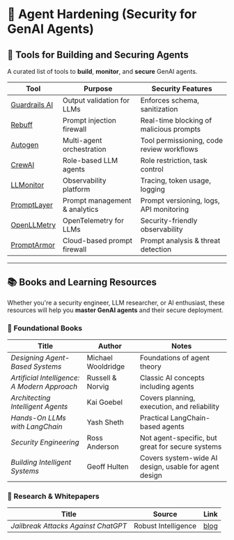 # 🔐 Agent Hardening (Security for GenAI Agents)

## 🧰 Tools for Building and Securing Agents

A curated list of tools to **build**, **monitor**, and **secure** GenAI agents.

| Tool | Purpose | Security Features |
|------|---------|-------------------|
| [Guardrails AI](https://github.com/ShreyaR/guardrails) | Output validation for LLMs | Enforces schema, sanitization |
| [Rebuff](https://github.com/RobustIntelligence/rebuff) | Prompt injection firewall | Real-time blocking of malicious prompts |
| [Autogen](https://microsoft.github.io/autogen/) | Multi-agent orchestration | Tool permissioning, code review workflows |
| [CrewAI](https://github.com/joaomdmoura/crewAI) | Role-based LLM agents | Role restriction, task control |
| [LLMonitor](https://github.com/langchain-ai/llmonitor) | Observability platform | Tracing, token usage, logging |
| [PromptLayer](https://promptlayer.com/) | Prompt management & analytics | Prompt versioning, logs, API monitoring |
| [OpenLLMetry](https://github.com/traceloop/openllmetry) | OpenTelemetry for LLMs | Security-friendly observability |
| [PromptArmor](https://promptarmor.com/) | Cloud-based prompt firewall | Prompt analysis & threat detection |

---

## 📚 Books and Learning Resources

Whether you're a security engineer, LLM researcher, or AI enthusiast, these resources will help you **master GenAI agents** and their secure deployment.

### 📘 Foundational Books

| Title | Author | Notes |
|-------|--------|-------|
| *Designing Agent-Based Systems* | Michael Wooldridge | Foundations of agent theory |
| *Artificial Intelligence: A Modern Approach* | Russell & Norvig | Classic AI concepts including agents |
| *Architecting Intelligent Agents* | Kai Goebel | Covers planning, execution, and reliability |
| *Hands-On LLMs with LangChain* | Yash Sheth | Practical LangChain-based agents |
| *Security Engineering* | Ross Anderson | Not agent-specific, but great for secure systems |
| *Building Intelligent Systems* | Geoff Hulten | Covers system-wide AI design, usable for agent design |

### 📄 Research & Whitepapers

| Title | Source | Link |
|-------|--------|------|
| *Jailbreak Attacks Against ChatGPT* | Robust Intelligence | [blog](https://blog.robustintelligence.com/jailbreak-chatgpt) |
